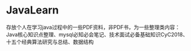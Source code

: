 # JavaLearn
存放个人在学习java过程中的一些PDF资料，非PDF书，为一些整理类内容：
Java核心知识点整理、mysql必知必会笔记、技术面试必备基础知识CyC2018、十五个经典算法研究与总结、数据结构
